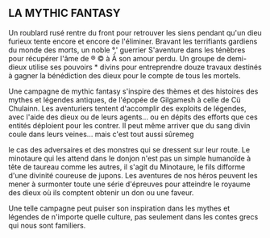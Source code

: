 ## LA MYTHIC FANTASY


Un roublard rusé rentre du front pour retrouver les siens
pendant qu'un dieu furieux tente encore et encore de l'éliminer.
Bravant les terrifiants gardiens du monde des morts, un noble °,'
guerrier S'aventure dans les ténèbres pour récupérer l'âme de ® © à À
son amour perdu. Un groupe de demi-dieux utilise ses pouvoirs *
divins pour entreprendre douze travaux destinés à gagner la
bénédiction des dieux pour le compte de tous les mortels.

Une campagne de mythic fantasy s'inspire des thèmes et
des histoires des mythes et légendes antiques, de l'épopée de
Gilgamesh à celle de Cü Chulainn. Les aventuriers tentent
d'accomplir des exploits de légendes, avec l'aide des dieux
ou de leurs agents... ou en dépits des efforts que ces entités
déploient pour les contrer. Il peut même arriver que du sang
divin coule dans leurs veines... mais c'est tout aussi sûremeg

le cas des adversaires et des monstres qui se dressent sur leur
route. Le minotaure qui les attend dans le donjon n'est pas un
simple humanoïde à tête de taureau comme les autres, il s'agit
du Minotaure, le fils difforme d'une divinité coureuse de jupons.
Les aventures de nos héros peuvent les mener à surmonter
toute une série d'épreuves pour atteindre le royaume des dieux
où ils comptent obtenir un don ou une faveur.

Une telle campagne peut puiser son inspiration dans les
mythes et légendes de n'importe quelle culture, pas seulement
dans les contes grecs qui nous sont familiers.
